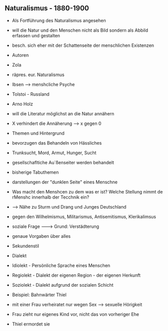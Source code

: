 
## Naturalismus - 1880-1900

-   Als Fortführung des Naturalismus angesehen
-   will die Natur und den Menschen nicht als Bild sondern als Abbild erfassen und gestalten
-   besch. sich eher mit der Schattenseite der menschlichen Existenzen
-   Autoren

-   Zola

-   räpres. eur. Naturalismus

-   Ibsen --> menshcliche Psyche
-   Tolstoi - Russland
-   Arno Holz

-   will die Literatur möglichst an die Natur annähern
-   X verhindert die Annäherung --> x gegen 0

-   Themen und Hintergrund

-   bevorzugen das Behandeln von Hässliches

-   Trunksucht, Mord, Armut, Hunger, Sucht

-   gesellschafltiche Au´ßenseiter werden behandelt
-   bisherige Tabuthemen

-   darstellungen der "dunklen Seite" eines Menschne

-   Was macht den Menshcen zu dem was er ist? Welche Stellung nimmt de rMenshc innerhalb der Tecchnik ein?

-   --> Nähe zu Sturm und Drang und Junges Deutschland

-   gegen den Wilhelmismus, Militarismus, Antisemitismus, Klerikalimsus
-   soziale Frage ---> Grund: Verstädterung

-   genaue Vorgaben über alles
-   Sekundenstil

-   Dialekt

-   Idiolekt - Persönliche Sprache eines Menschen
-   Regiolekt - Dialekt der eigenen Region - der eigenen Herkunft
-   Soziolekt - Dialekt aufgrund der sozialen Schicht

-   Beispiel: Bahnwärter Thiel

-   mit einer Frau verheiratet nur wegen Sex --> sexuelle Hörigkeit
-   Frau zieht nur eigenes Kind vor, nicht das von vorheriger Ehe
-   Thiel ermordet sie
